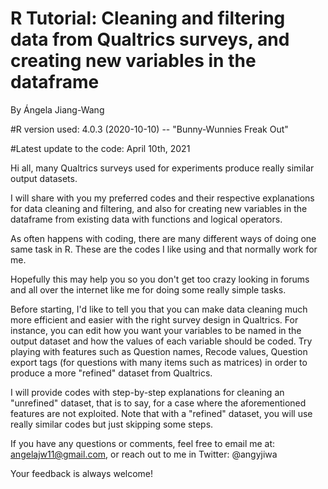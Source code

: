 # R Tutorial: Cleaning and filtering data from Qualtrics surveys, and creating new variables in the dataframe

By Ángela Jiang-Wang

#R version used: 4.0.3 (2020-10-10) -- "Bunny-Wunnies Freak Out"

#Latest update to the code: April 10th, 2021

Hi all, many Qualtrics surveys used for experiments produce really similar output datasets.

I will share with you my preferred codes and their respective explanations for data cleaning and filtering, and also for creating new variables in the dataframe from existing data with functions and logical operators.

As often happens with coding, there are many different ways of doing one same task in R. These are the codes I like using and that normally work for me.

Hopefully this may help you so you don't get too crazy looking in forums and all over the internet like me for doing some really simple tasks.

Before starting, I'd like to tell you that you can make data cleaning much more efficient and easier with the right survey design in Qualtrics.
For instance, you can edit how you want your variables to be named in the output dataset and how the values of each variable should be coded.
Try playing with features such as Question names, Recode values, Question export tags (for questions with many items such as matrices) in order to produce a more "refined" dataset from Qualtrics.

I will provide codes with step-by-step explanations for cleaning an "unrefined" dataset, that is to say, for a case where the aforementioned features are not exploited. 
Note that with a "refined" dataset, you will use really similar codes but just skipping some steps.


If you have any questions or comments, feel free to email me at: angelajw11@gmail.com, or reach out to me in Twitter: @angyjiwa

Your feedback is always welcome!
